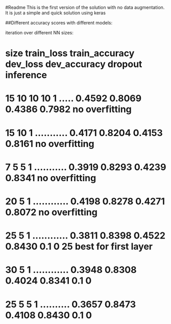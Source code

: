 #Readme
This is the first version of the solution with no data augmentation. It is just a simple and quick solution using keras

##Different accuracy scores with different models:

 iteration over different NN sizes:

# size                train_loss    train_accuracy    dev_loss   dev_accuracy  dropout           inference
# 15 10 10 10 1 ..... 0.4592        0.8069            0.4386     0.7982        no overfitting    
# 15 10 1 ........... 0.4171        0.8204            0.4153     0.8161        no overfitting     
# 7 5 5 1 ........... 0.3919        0.8293            0.4239     0.8341        no overfitting     
# 20 5 1 ............ 0.4198        0.8278            0.4271     0.8072        no overfitting     
# 25 5 1 ............ 0.3811        0.8398            0.4522     0.8430        0.1 0             25 best for first layer    
# 30 5 1 ............ 0.3948        0.8308            0.4024     0.8341        0.1 0
# 25 5 5 1 .......... 0.3657        0.8473            0.4108     0.8430        0.1 0  
